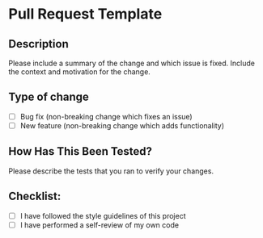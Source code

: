 # Pull Request Template

## Description
Please include a summary of the change and which issue is fixed. Include the context and motivation for the change.

## Type of change
- [ ] Bug fix (non-breaking change which fixes an issue)
- [ ] New feature (non-breaking change which adds functionality)

## How Has This Been Tested?
Please describe the tests that you ran to verify your changes.

## Checklist:
- [ ] I have followed the style guidelines of this project
- [ ] I have performed a self-review of my own code
